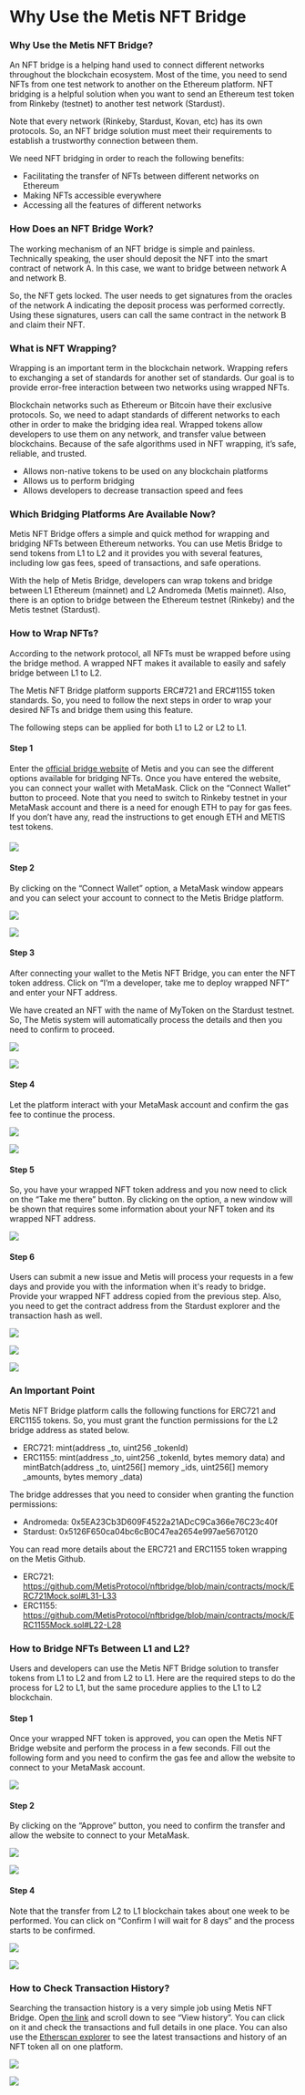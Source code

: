 # Why Use the Metis NFT Bridge

### Why Use the Metis NFT Bridge? <a href="#_aidba0h9lz5v" id="_aidba0h9lz5v"></a>

An NFT bridge is a helping hand used to connect different networks throughout the blockchain ecosystem. Most of the time, you need to send NFTs from one test network to another on the Ethereum platform. NFT bridging is a helpful solution when you want to send an Ethereum test token from Rinkeby (testnet) to another test network (Stardust).

Note that every network (Rinkeby, Stardust, Kovan, etc) has its own protocols. So, an NFT bridge solution must meet their requirements to establish a trustworthy connection between them.

We need NFT bridging in order to reach the following benefits:

* Facilitating the transfer of NFTs between different networks on Ethereum
* Making NFTs accessible everywhere
* Accessing all the features of different networks

### How Does an NFT Bridge Work? <a href="#_49mxqee6ni5t" id="_49mxqee6ni5t"></a>

The working mechanism of an NFT bridge is simple and painless. Technically speaking, the user should deposit the NFT into the smart contract of network A. In this case, we want to bridge between network A and network B.

So, the NFT gets locked. The user needs to get signatures from the oracles of the network A indicating the deposit process was performed correctly. Using these signatures, users can call the same contract in the network B and claim their NFT.

### What is NFT Wrapping? <a href="#_oa8dgnvyd8x1" id="_oa8dgnvyd8x1"></a>

Wrapping is an important term in the blockchain network. Wrapping refers to exchanging a set of standards for another set of standards. Our goal is to provide error-free interaction between two networks using wrapped NFTs.

Blockchain networks such as Ethereum or Bitcoin have their exclusive protocols. So, we need to adapt standards of different networks to each other in order to make the bridging idea real. Wrapped tokens allow developers to use them on any network, and transfer value between blockchains. Because of the safe algorithms used in NFT wrapping, it’s safe, reliable, and trusted.

* Allows non-native tokens to be used on any blockchain platforms
* Allows us to perform bridging
* Allows developers to decrease transaction speed and fees

### Which Bridging Platforms Are Available Now? <a href="#_uhf8buzhzgyk" id="_uhf8buzhzgyk"></a>

Metis NFT Bridge offers a simple and quick method for wrapping and bridging NFTs between Ethereum networks. You can use Metis Bridge to send tokens from L1 to L2 and it provides you with several features, including low gas fees, speed of transactions, and safe operations.

With the help of Metis Bridge, developers can wrap tokens and bridge between L1 Ethereum (mainnet) and L2 Andromeda (Metis mainnet). Also, there is an option to bridge between the Ethereum testnet (Rinkeby) and the Metis testnet (Stardust).

### How to Wrap NFTs? <a href="#_cw7nquxep38c" id="_cw7nquxep38c"></a>

According to the network protocol, all NFTs must be wrapped before using the bridge method. A wrapped NFT makes it available to easily and safely bridge between L1 to L2.

The Metis NFT Bridge platform supports ERC#721 and ERC#1155 token standards. So, you need to follow the next steps in order to wrap your desired NFTs and bridge them using this feature.

The following steps can be applied for both L1 to L2 or L2 to L1.

#### Step 1 <a href="#_7p8iurr8cjyf" id="_7p8iurr8cjyf"></a>

Enter the [official bridge website](https://nftbridge.metis.io/bridge) of Metis and you can see the different options available for bridging NFTs. Once you have entered the website, you can connect your wallet with MetaMask. Click on the “Connect Wallet” button to proceed. Note that you need to switch to Rinkeby testnet in your MetaMask account and there is a need for enough ETH to pay for gas fees. If you don’t have any, read the instructions to get enough ETH and METIS test tokens.

#### ![](<../../.gitbook/assets/0 (2)>) <a href="#_9q6djuqocqej" id="_9q6djuqocqej"></a>

#### Step 2 <a href="#_vigujvx6rxw3" id="_vigujvx6rxw3"></a>

By clicking on the “Connect Wallet” option, a MetaMask window appears and you can select your account to connect to the Metis Bridge platform.

![](<../../.gitbook/assets/1 (1) (2)>)

![](<../../.gitbook/assets/2 (6)>)

#### Step 3 <a href="#_na8l7z4mhkgx" id="_na8l7z4mhkgx"></a>

After connecting your wallet to the Metis NFT Bridge, you can enter the NFT token address. Click on “I’m a developer, take me to deploy wrapped NFT” and enter your NFT address.

We have created an NFT with the name of MyToken on the Stardust testnet. So, The Metis system will automatically process the details and then you need to confirm to proceed.

![](<../../.gitbook/assets/3 (11)>)

![](<../../.gitbook/assets/4 (17)>)

#### Step 4 <a href="#_h8gy6pf6mp06" id="_h8gy6pf6mp06"></a>

Let the platform interact with your MetaMask account and confirm the gas fee to continue the process.

![](<../../.gitbook/assets/5 (1)>)

![](<../../.gitbook/assets/6 (9)>)

#### Step 5 <a href="#_n9jhwncz8at7" id="_n9jhwncz8at7"></a>

So, you have your wrapped NFT token address and you now need to click on the “Take me there” button. By clicking on the option, a new window will be shown that requires some information about your NFT token and its wrapped NFT address.

![](<../../.gitbook/assets/7 (13)>)

#### Step 6 <a href="#_kkdity156atd" id="_kkdity156atd"></a>

Users can submit a new issue and Metis will process your requests in a few days and provide you with the information when it's ready to bridge. Provide your wrapped NFT address copied from the previous step. Also, you need to get the contract address from the Stardust explorer and the transaction hash as well.

![](<../../.gitbook/assets/8 (2)>)

![](../../.gitbook/assets/9)

![](<../../.gitbook/assets/10 (8)>)

### An Important Point <a href="#_h85t2nrkmb1f" id="_h85t2nrkmb1f"></a>

Metis NFT Bridge platform calls the following functions for ERC721 and ERC1155 tokens. So, you must grant the function permissions for the L2 bridge address as stated below.

* ERC721: mint(address \_to, uint256 \_tokenId)
* ERC1155: mint(address \_to, uint256 \_tokenId, bytes memory data) and mintBatch(address \_to, uint256\[] memory \_ids, uint256\[] memory \_amounts, bytes memory \_data)

The bridge addresses that you need to consider when granting the function permissions:

* Andromeda: 0x5EA23Cb3D609F4522a21ADcC9Ca366e76C23c40f
* Stardust: 0x5126F650ca04bc6cB0C47ea2654e997ae5670120

You can read more details about the ERC721 and ERC1155 token wrapping on the Metis Github.

* ERC721: https://github.com/MetisProtocol/nftbridge/blob/main/contracts/mock/ERC721Mock.sol#L31-L33
* ERC1155: https://github.com/MetisProtocol/nftbridge/blob/main/contracts/mock/ERC1155Mock.sol#L22-L28

### How to Bridge NFTs Between L1 and L2? <a href="#_nq9v8sgcfrzx" id="_nq9v8sgcfrzx"></a>

Users and developers can use the Metis NFT Bridge solution to transfer tokens from L1 to L2 and from L2 to L1. Here are the required steps to do the process for L2 to L1, but the same procedure applies to the L1 to L2 blockchain.

#### Step 1 <a href="#_cfz1x1gjk0t4" id="_cfz1x1gjk0t4"></a>

Once your wrapped NFT token is approved, you can open the Metis NFT Bridge website and perform the process in a few seconds. Fill out the following form and you need to confirm the gas fee and allow the website to connect to your MetaMask account.

![](<../../.gitbook/assets/11 (5)>)

#### Step 2 <a href="#_foftgqoi8y6p" id="_foftgqoi8y6p"></a>

By clicking on the “Approve” button, you need to confirm the transfer and allow the website to connect to your MetaMask.

![](<../../.gitbook/assets/12 (3)>)

![](<../../.gitbook/assets/13 (14)>)

#### Step 4 <a href="#_bi9j27qlg83d" id="_bi9j27qlg83d"></a>

Note that the transfer from L2 to L1 blockchain takes about one week to be performed. You can click on “Confirm I will wait for 8 days” and the process starts to be confirmed.

![](<../../.gitbook/assets/14 (11)>)

![](<../../.gitbook/assets/15 (12)>)

### How to Check Transaction History? <a href="#_d7viwzo3imlo" id="_d7viwzo3imlo"></a>

Searching the transaction history is a very simple job using Metis NFT Bridge. Open [the link](https://nftbridge.metis.io/bridge) and scroll down to see “View history”. You can click on it and check the transactions and full details in one place. You can also use the [Etherscan explorer](https://etherscan.io/) to see the latest transactions and history of an NFT token all on one platform.

![](<../../.gitbook/assets/16 (3)>)

![](<../../.gitbook/assets/17 (2)>)

### &#x20;<a href="#_hflu41th36ar" id="_hflu41th36ar"></a>
